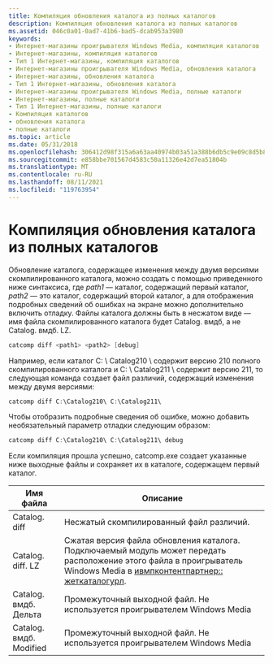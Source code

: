 ```yaml
---
title: Компиляция обновления каталога из полных каталогов
description: Компиляция обновления каталога из полных каталогов
ms.assetid: 046c0a01-0ad7-41b6-bad5-dcab953a3980
keywords:
- Интернет-магазины проигрывателя Windows Media, компиляция каталогов
- Интернет-магазины, компиляция каталогов
- Тип 1 Интернет-магазины, компиляция каталогов
- Интернет-магазины проигрывателя Windows Media, обновления каталога
- Интернет-магазины, обновления каталога
- Тип 1 Интернет-магазины, обновления каталога
- Интернет-магазины проигрывателя Windows Media, полные каталоги
- Интернет-магазины, полные каталоги
- Тип 1 Интернет-магазины, полные каталоги
- Компиляция каталогов
- обновления каталога
- полные каталоги
ms.topic: article
ms.date: 05/31/2018
ms.openlocfilehash: 306412d98f315a6a63aa40974b03a51a388b6db5c9e09c8d5b8907ef2cc15704
ms.sourcegitcommit: e858bbe701567d4583c50a11326e42d7ea51804b
ms.translationtype: MT
ms.contentlocale: ru-RU
ms.lasthandoff: 08/11/2021
ms.locfileid: "119763954"
---
```

# <a name="compiling-a-catalog-update-from-full-catalogs"></a>Компиляция обновления каталога из полных каталогов

Обновление каталога, содержащее изменения между двумя версиями скомпилированного каталога, можно создать с помощью приведенного ниже синтаксиса, где *path1* — каталог, содержащий первый каталог, *path2* — это каталог, содержащий второй каталог, а для отображения подробных сведений об ошибках на экране можно дополнительно включить отладку. Файлы каталога должны быть в несжатом виде — имя файла скомпилированного каталога будет Catalog. вмдб, а не Catalog. вмдб. LZ.


```C++
catcomp diff <path1> <path2> [debug]
```



Например, если каталог C: \\ Catalog210 \\ содержит версию 210 полного скомпилированного каталога и C: \\ Catalog211 \\ содержит версию 211, то следующая команда создает файл различий, содержащий изменения между двумя версиями:


```C++
catcomp diff C:\Catalog210\ C:\Catalog211\
```



Чтобы отобразить подробные сведения об ошибке, можно добавить необязательный параметр отладки следующим образом:


```C++
catcomp diff C:\Catalog210\ C:\Catalog211\ debug
```



Если компиляция прошла успешно, catcomp.exe создает указанные ниже выходные файлы и сохраняет их в каталоге, содержащем первый каталог.



| Имя файла             | Описание                                                                                                                                                                                      |
|-----------------------|--------------------------------------------------------------------------------------------------------------------------------------------------------------------------------------------------|
| Catalog. diff          | Несжатый скомпилированный файл различий.                                                                                                                                                           |
| Catalog. diff. LZ       | Сжатая версия файла обновления каталога. Подключаемый модуль может передать расположение этого файла в проигрыватель Windows Media в [ивмпконтентпартнер:: жеткаталогурл](/previous-versions/windows/desktop/api/contentpartner/nf-contentpartner-iwmpcontentpartner-getcatalogurl). |
| Catalog. вмдб. Дельта    | Промежуточный выходной файл. Не используется проигрывателем Windows Media                                                                                                                                       |
| Catalog. вмдб. Modified | Промежуточный выходной файл. Не используется проигрывателем Windows Media                                                                                                                                       |



 

 

 




